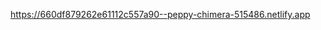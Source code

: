 <a href="https://660df879262e61112c557a90--peppy-chimera-515486.netlify.app">https://660df879262e61112c557a90--peppy-chimera-515486.netlify.app</a>
